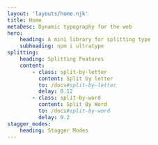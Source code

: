 ```yaml
---
layout: 'layouts/home.njk'
title: Home
metaDesc: Dynamic typography for the web
hero:
    heading: A mini library for splitting type
    subheading: npm i ultratype
splitting:
    heading: Splitting Features
    content:
        - class: split-by-letter
          content: Split by letter
          to: /docs#split-by-letter
          delay: 0.12
        - class: split-by-word
          content: Split By Word
          to: /docs#split-by-word
          delay: 0.2
stagger_modes:
    heading: Stagger Modes
---
```

